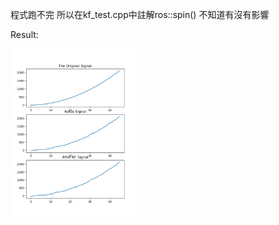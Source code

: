 程式跑不完
所以在kf_test.cpp中註解ros::spin()
不知道有沒有影響

Result:


<img src= "https://raw.githubusercontent.com/yuting1116/Aerial-Robot-homework/master/hw11/photo/Figure_1.png" width="40%" height="20%">
